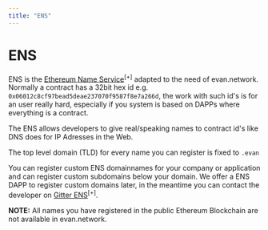 ```yaml
---
title: "ENS"
---
```

# ENS

ENS is the [Ethereum Name Service](https://github.com/ethereum/ens)<sup>[+]</sup> adapted to the need of evan.network. Normally a contract has a 32bit hex id e.g. `0x06012c8cf97bead5deae237070f9587f8e7a266d`, the work with such id's is for an user really hard, especially if you system is based on DAPPs where everything is a contract.

The ENS allows developers to give real/speaking names to contract id's like DNS does for IP Adresses in the Web.

The top level domain (TLD) for every name you can register is fixed to `.evan`

You can register custom ENS domainnames for your company or application and can register custom subdomains below your domain. We offer a ENS DAPP to register custom domains later, in the meantime you can contact the developer on [Gitter ENS](https://gitter.im/evannetwork/ens)<sup>[+]</sup>.

**NOTE:** All names you have registered in the public Ethereum Blockchain are not available in evan.network.
